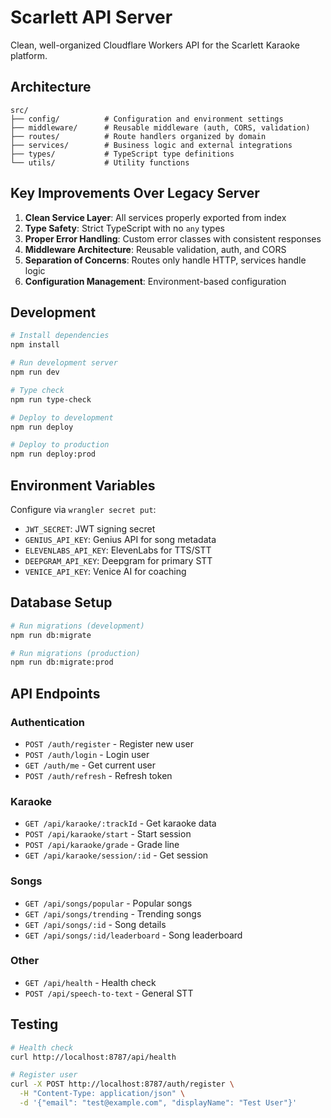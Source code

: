 # Scarlett API Server

Clean, well-organized Cloudflare Workers API for the Scarlett Karaoke platform.

## Architecture

```
src/
├── config/          # Configuration and environment settings
├── middleware/      # Reusable middleware (auth, CORS, validation)
├── routes/          # Route handlers organized by domain
├── services/        # Business logic and external integrations
├── types/           # TypeScript type definitions
└── utils/           # Utility functions
```

## Key Improvements Over Legacy Server

1. **Clean Service Layer**: All services properly exported from index
2. **Type Safety**: Strict TypeScript with no `any` types
3. **Proper Error Handling**: Custom error classes with consistent responses
4. **Middleware Architecture**: Reusable validation, auth, and CORS
5. **Separation of Concerns**: Routes only handle HTTP, services handle logic
6. **Configuration Management**: Environment-based configuration

## Development

```bash
# Install dependencies
npm install

# Run development server
npm run dev

# Type check
npm run type-check

# Deploy to development
npm run deploy

# Deploy to production
npm run deploy:prod
```

## Environment Variables

Configure via `wrangler secret put`:

- `JWT_SECRET`: JWT signing secret
- `GENIUS_API_KEY`: Genius API for song metadata
- `ELEVENLABS_API_KEY`: ElevenLabs for TTS/STT
- `DEEPGRAM_API_KEY`: Deepgram for primary STT
- `VENICE_API_KEY`: Venice AI for coaching

## Database Setup

```bash
# Run migrations (development)
npm run db:migrate

# Run migrations (production)
npm run db:migrate:prod
```

## API Endpoints

### Authentication
- `POST /auth/register` - Register new user
- `POST /auth/login` - Login user
- `GET /auth/me` - Get current user
- `POST /auth/refresh` - Refresh token

### Karaoke
- `GET /api/karaoke/:trackId` - Get karaoke data
- `POST /api/karaoke/start` - Start session
- `POST /api/karaoke/grade` - Grade line
- `GET /api/karaoke/session/:id` - Get session

### Songs
- `GET /api/songs/popular` - Popular songs
- `GET /api/songs/trending` - Trending songs
- `GET /api/songs/:id` - Song details
- `GET /api/songs/:id/leaderboard` - Song leaderboard

### Other
- `GET /api/health` - Health check
- `POST /api/speech-to-text` - General STT

## Testing

```bash
# Health check
curl http://localhost:8787/api/health

# Register user
curl -X POST http://localhost:8787/auth/register \
  -H "Content-Type: application/json" \
  -d '{"email": "test@example.com", "displayName": "Test User"}'
```